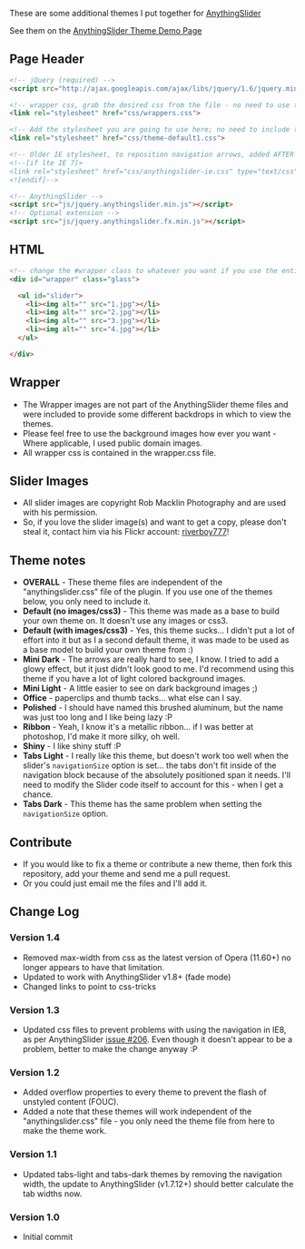 ﻿These are some additional themes I put together for [AnythingSlider](http://proloser.github.com/AnythingSlider/)

See them on the [AnythingSlider Theme Demo Page](http://css-tricks.github.com/AnythingSlider-Themes/)

## Page Header

```html
<!-- jQuery (required) -->
<script src="http://ajax.googleapis.com/ajax/libs/jquery/1.6/jquery.min.js"></script>

<!-- wrapper css, grab the desired css from the file - no need to use the whole thing -->
<link rel="stylesheet" href="css/wrappers.css">

<!-- Add the stylesheet you are going to use here; no need to include the anythingslider.css from the plugin -->
<link rel="stylesheet" href="css/theme-default1.css">

<!-- Older IE stylesheet, to reposition navigation arrows, added AFTER the theme stylesheet -->
<!--[if lte IE 7]>
<link rel="stylesheet" href="css/anythingslider-ie.css" type="text/css" media="screen" />
<![endif]-->

<!-- AnythingSlider -->
<script src="js/jquery.anythingslider.min.js"></script>
<!-- Optional extension -->
<script src="js/jquery.anythingslider.fx.min.js"></script>
```

## HTML

```html
<!-- change the #wrapper class to whatever you want if you use the entire wrappers.css file -->
<div id="wrapper" class="glass">

  <ul id="slider">
    <li><img alt="" src="1.jpg"></li>
    <li><img alt="" src="2.jpg"></li>
    <li><img alt="" src="3.jpg"></li>
    <li><img alt="" src="4.jpg"></li>
  </ul>

</div>
```

## Wrapper

* The Wrapper images are not part of the AnythingSlider theme files and were included to provide some different backdrops in which to view the themes.
* Please feel free to use the background images how ever you want - Where applicable, I used public domain images. 
* All wrapper css is contained in the wrapper.css file.

## Slider Images

* All slider images are copyright Rob Macklin Photography and are used with his permission.
* So, if you love the slider image(s) and want to get a copy, please don't steal it, contact him via his Flickr account: [riverboy777](http://www.flickr.com/photos/29247222@N08/)!

## Theme notes

* **OVERALL** - These theme files are independent of the "anythingslider.css" file of the plugin. If you use one of the themes below, you only need to include it.
* **Default (no images/css3)** - This theme was made as a base to build your own theme on. It doesn't use any images or css3.
* **Default (with images/css3)** - Yes, this theme sucks... I didn't put a lot of effort into it but as I a second default theme, it was made to be used as a base model to build your own theme from :)
* **Mini Dark** - The arrows are really hard to see, I know. I tried to add a glowy effect, but it just didn't look good to me. I'd recommend using this theme if you have a lot of light colored background images.
* **Mini Light** - A little easier to see on dark background images ;)
* **Office** - paperclips and thumb tacks... what else can I say.
* **Polished** - I should have named this brushed aluminum, but the name was just too long and I like being lazy :P
* **Ribbon** - Yeah, I know it's a metallic ribbon... if I was better at photoshop, I'd make it more silky, oh well.
* **Shiny** - I like shiny stuff :P
* **Tabs Light** - I really like this theme, but doesn't work too well when the slider's `navigationSize` option is set... the tabs don't fit inside of the navigation block because of the absolutely positioned span it needs. I'll need to modify the Slider code itself to account for this - when I get a chance.
* **Tabs Dark** - This theme has the same problem when setting the `navigationSize` option.

## Contribute

* If you would like to fix a theme or contribute a new theme, then fork this repository, add your theme and send me a pull request.
* Or you could just email me the files and I'll add it.

## Change Log

### Version 1.4

* Removed max-width from css as the latest version of Opera (11.60+) no longer appears to have that limitation.
* Updated to work with AnythingSlider v1.8+ (fade mode)
* Changed links to point to css-tricks

### Version 1.3

* Updated css files to prevent problems with using the navigation in IE8, as per AnythingSlider [issue #206](https://github.com/ProLoser/AnythingSlider/issues/206). Even though it doesn't appear to be a problem, better to make the change anyway :P

### Version 1.2

* Added overflow properties to every theme to prevent the flash of unstyled content (FOUC).
* Added a note that these themes will work independent of the "anythingslider.css" file - you only need the theme file from here to make the theme work.

### Version 1.1

* Updated tabs-light and tabs-dark themes by removing the navigation width, the update to AnythingSlider (v1.7.12+) should better calculate the tab widths now.

### Version 1.0

* Initial commit